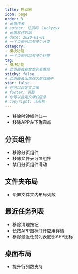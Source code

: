 ```yaml
---
title: 启动器
icon: page
order: 3
# 设置作者
# author: 忆清鸣、luckyzyx
# 设置写作时间
# date: 2020-01-01
# 一个页面可以有多个分类
category:
- 模块功能
# 一个页面可以有多个标签
tag:
- 模块功能
# 此页面会在文章列表置顶
sticky: false
# 此页面会出现在文章收藏中
star: false
# 你可以自定义页脚
# footer: 页脚
# 你可以自定义版权信息
# copyright: 无版权
---
```


- 移除时钟插件红一
- 移除APP左下角圆点

## 分页组件

- 移除分页组件
- 移除文件夹分页组件
- 禁用分页组件滑动

## 文件夹布局

- 设置文件夹内布局列数

## 最近任务列表

- 移除清理按钮
- 长按APP图标打开应用详情
- 移除最近任务列表底部APP图标

## 桌面布局

- 提升行列数支持